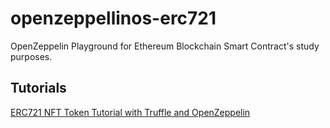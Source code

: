 # openzeppellinos-erc721

OpenZeppelin Playground for Ethereum Blockchain Smart Contract's study purposes.

## Tutorials
[ERC721 NFT Token Tutorial with Truffle and OpenZeppelin](https://www.youtube.com/watch?v=lMrfYuySXEA)
